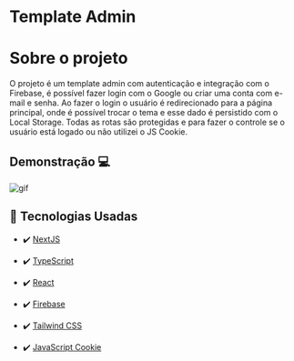 # Template Admin
# Sobre o projeto

O projeto é um template admin com autenticação e integração com o Firebase, é possível fazer login com o Google ou criar uma conta com e-mail e senha. Ao fazer o login o usuário é redirecionado para a página principal, onde é possível trocar o tema e esse dado é persistido com o Local Storage. Todas as rotas são protegidas e para fazer o controle se o usuário está logado ou não utilizei o JS Cookie. 
## Demonstração 💻
<img src="./github/ProjectGif.gif" alt="gif">


## 🚀 Tecnologias Usadas

- ✔️ [NextJS](https://nextjs.org/)

- ✔️ [TypeScript](https://www.typescriptlang.org/)

- ✔️ [React](https://pt-br.reactjs.org/)

- ✔️ [Firebase](https://firebase.google.com/docs/build?hl=pt-br)

- ✔️ [Tailwind CSS](https://tailwindcss.com/)

- ✔️ [JavaScript Cookie](https://www.npmjs.com/package/js-cookie)


